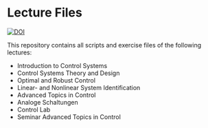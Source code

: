 # Lecture Files

[![DOI](https://zenodo.org/badge/350864387.svg)](https://zenodo.org/badge/latestdoi/350864387)

This repository contains all scripts and exercise files of the following lectures:

- Introduction to Control Systems
- Control Systems Theory and Design
- Optimal and Robust Control
- Linear- and Nonlinear System Identification
- Advanced Topics in Control
- Analoge Schaltungen
- Control Lab
- Seminar Advanced Topics in Control

